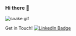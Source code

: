 ### Hi there 👋



![snake gif](https://github.com/riddhiisingh/riddhiisingh/blob/output/github-contribution-grid-snake.gif)

Get in Touch!
[![LinkedIn Badge](https://img.shields.io/badge/LinkedIn-Profile-informational?style=flat&logo=linkedin&logoColor=white&color=0D76A8)](https://www.linkedin.com/in/riddhi-singh-12aba1102/)

